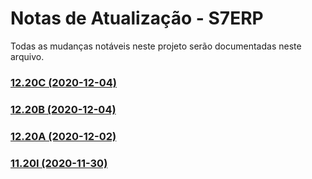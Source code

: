 # Notas de Atualização - S7ERP
Todas as mudanças notáveis ​​neste projeto serão documentadas neste arquivo.

### [12.20C (2020-12-04)](https://github.com/SnSistemas/Release/blob/main/S7ERP/12.20C.md)
### [12.20B (2020-12-04)](https://github.com/SnSistemas/Release/blob/main/S7ERP/12.20B.md)
### [12.20A (2020-12-02)](https://github.com/SnSistemas/Release/blob/main/S7ERP/12.20A.md)
### [11.20I (2020-11-30)](https://github.com/SnSistemas/Release/blob/main/S7ERP/11.20I.md)
 
 

